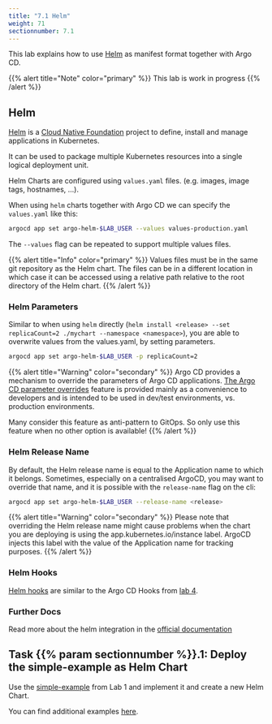 ```yaml
---
title: "7.1 Helm"
weight: 71
sectionnumber: 7.1
---
```


This lab explains how to use [Helm](https://helm.sh/) as manifest format together with Argo CD.

{{% alert title="Note" color="primary" %}}
This lab is work in progress
{{% /alert %}}


## Helm

[Helm](https://github.com/helm/helm) is a [Cloud Native Foundation](https://www.cncf.io/) project to define, install and manage applications in Kubernetes.

It can be used to package multiple Kubernetes resources into a single logical deployment unit.

Helm Charts are configured using `values.yaml` files. (e.g. images, image tags, hostnames, ...).

When using `helm` charts together with Argo CD we can specify the `values.yaml` like this:

```bash
argocd app set argo-helm-$LAB_USER --values values-production.yaml
```
The `--values` flag can be repeated to support multiple values files.

{{% alert title="Info" color="primary" %}}
Values files must be in the same git repository as the Helm chart. The files can be in a different location in which case it can be accessed using a relative path relative to the root directory of the Helm chart.
{{% /alert %}}


### Helm Parameters

Similar to when using `helm` directly (`helm install <release> --set replicaCount=2 ./mychart --namespace <namespace>`), you are able to overwrite values from the values.yaml, by setting parameters.

```bash
argocd app set argo-helm-$LAB_USER -p replicaCount=2
```

{{% alert title="Warning" color="secondary" %}}
Argo CD provides a mechanism to override the parameters of Argo CD applications. [The Argo CD parameter overrides](https://argoproj.github.io/argo-cd/user-guide/parameters/) feature is provided mainly as a convenience to developers and is intended to be used in dev/test environments, vs. production environments.

Many consider this feature as anti-pattern to GitOps. So only use this feature when no other option is available!
{{% /alert %}}


### Helm Release Name

By default, the Helm release name is equal to the Application name to which it belongs. Sometimes, especially on a centralised ArgoCD, you may want to override that name, and it is possible with the `release-name` flag on the cli:

```bash
argocd app set argo-helm-$LAB_USER --release-name <release>
```

{{% alert title="Warning" color="secondary" %}}
Please note that overriding the Helm release name might cause problems when the chart you are deploying is using the app.kubernetes.io/instance label. ArgoCD injects this label with the value of the Application name for tracking purposes.
{{% /alert %}}


### Helm Hooks

[Helm hooks](https://helm.sh/docs/topics/charts_hooks/) are similar to the Argo CD Hooks from [lab 4](../../04/).


### Further Docs

Read more about the helm integration in the [official documentation](https://argoproj.github.io/argo-cd/user-guide/helm/)


## Task {{% param sectionnumber %}}.1: Deploy the simple-example as Helm Chart

Use the [simple-example](https://github.com/acend/argocd-training-examples/tree/master/example-app) from Lab 1 and implement it and create a new Helm Chart.

You can find additional examples [here](https://github.com/argoproj/argocd-example-apps).
